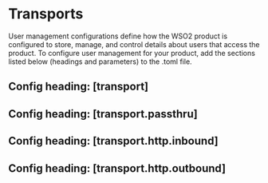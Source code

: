 # Transports
User management configurations define how the WSO2 product is configured to store, manage, and control details about users that access the product. 
To configure user management for your product, add the sections listed below (headings and parameters) to the .toml file. 

## Config heading: [transport]


## Config heading: [transport.passthru]


## Config heading: [transport.http.inbound]


## Config heading: [transport.http.outbound]

